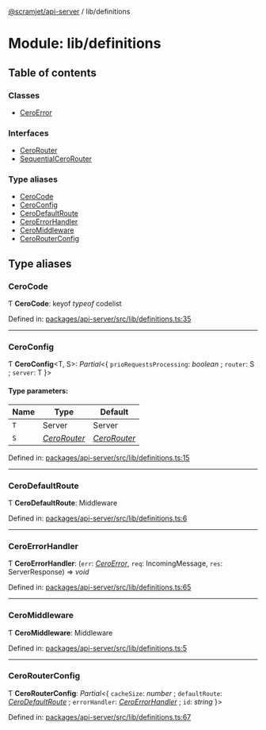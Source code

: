 [@scramjet/api-server](../README.md) / lib/definitions

# Module: lib/definitions

## Table of contents

### Classes

- [CeroError](../classes/lib_definitions.ceroerror.md)

### Interfaces

- [CeroRouter](../interfaces/lib_definitions.cerorouter.md)
- [SequentialCeroRouter](../interfaces/lib_definitions.sequentialcerorouter.md)

### Type aliases

- [CeroCode](lib_definitions.md#cerocode)
- [CeroConfig](lib_definitions.md#ceroconfig)
- [CeroDefaultRoute](lib_definitions.md#cerodefaultroute)
- [CeroErrorHandler](lib_definitions.md#ceroerrorhandler)
- [CeroMiddleware](lib_definitions.md#ceromiddleware)
- [CeroRouterConfig](lib_definitions.md#cerorouterconfig)

## Type aliases

### CeroCode

Ƭ **CeroCode**: keyof *typeof* codelist

Defined in: [packages/api-server/src/lib/definitions.ts:35](https://github.com/scramjet-cloud-platform/scramjet-csi-dev/blob/61a9cb1/packages/api-server/src/lib/definitions.ts#L35)

___

### CeroConfig

Ƭ **CeroConfig**<T, S\>: *Partial*<{ `prioRequestsProcessing`: *boolean* ; `router`: S ; `server`: T  }\>

#### Type parameters:

Name | Type | Default |
------ | ------ | ------ |
`T` | Server | Server |
`S` | [*CeroRouter*](../interfaces/lib_definitions.cerorouter.md) | [*CeroRouter*](../interfaces/lib_definitions.cerorouter.md) |

Defined in: [packages/api-server/src/lib/definitions.ts:15](https://github.com/scramjet-cloud-platform/scramjet-csi-dev/blob/61a9cb1/packages/api-server/src/lib/definitions.ts#L15)

___

### CeroDefaultRoute

Ƭ **CeroDefaultRoute**: Middleware

Defined in: [packages/api-server/src/lib/definitions.ts:6](https://github.com/scramjet-cloud-platform/scramjet-csi-dev/blob/61a9cb1/packages/api-server/src/lib/definitions.ts#L6)

___

### CeroErrorHandler

Ƭ **CeroErrorHandler**: (`err`: [*CeroError*](../classes/lib_definitions.ceroerror.md), `req`: IncomingMessage, `res`: ServerResponse) => *void*

Defined in: [packages/api-server/src/lib/definitions.ts:65](https://github.com/scramjet-cloud-platform/scramjet-csi-dev/blob/61a9cb1/packages/api-server/src/lib/definitions.ts#L65)

___

### CeroMiddleware

Ƭ **CeroMiddleware**: Middleware

Defined in: [packages/api-server/src/lib/definitions.ts:5](https://github.com/scramjet-cloud-platform/scramjet-csi-dev/blob/61a9cb1/packages/api-server/src/lib/definitions.ts#L5)

___

### CeroRouterConfig

Ƭ **CeroRouterConfig**: *Partial*<{ `cacheSize`: *number* ; `defaultRoute`: [*CeroDefaultRoute*](lib_definitions.md#cerodefaultroute) ; `errorHandler`: [*CeroErrorHandler*](lib_definitions.md#ceroerrorhandler) ; `id`: *string*  }\>

Defined in: [packages/api-server/src/lib/definitions.ts:67](https://github.com/scramjet-cloud-platform/scramjet-csi-dev/blob/61a9cb1/packages/api-server/src/lib/definitions.ts#L67)
